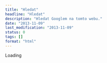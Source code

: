 ```yaml
---
title: "Hledat"
headline: "Hledat"
description: "Hledat Googlem na tomto webu."
date: "2013-11-09"
last_modification: "2013-11-09"
status: 0
tags: []
format: "html"
---
```


<div id='cse' style='width: 100%;'>Loading</div>
<script src='//www.google.com/jsapi' type='text/javascript'></script>
<script type='text/javascript'>
google.load('search', '1', {language: 'cs', style: google.loader.themes.V2_DEFAULT});
google.setOnLoadCallback(function() {
  var customSearchOptions = {};
  var orderByOptions = {};
  orderByOptions['keys'] = [{label: 'Relevance', key: ''} , {label: 'Date', key: 'date'}];
  customSearchOptions['enableOrderBy'] = true;
  customSearchOptions['orderByOptions'] = orderByOptions;
  var imageSearchOptions = {};
  imageSearchOptions['layout'] = 'google.search.ImageSearch.LAYOUT_POPUP';
  customSearchOptions['enableImageSearch'] = true;
  customSearchOptions['overlayResults'] = true;
  var customSearchControl =   new google.search.CustomSearchControl('005154510265796145973:3qn0hgidqzu', customSearchOptions);
  customSearchControl.setResultSetSize(google.search.Search.FILTERED_CSE_RESULTSET);
  var options = new google.search.DrawOptions();
  options.setAutoComplete(true);
  customSearchControl.draw('cse', options);
}, true);
</script>
<style type='text/css'>
  .gsc-control-cse {
    font-family: "Trebuchet MS", sans-serif;
    border-color: #FFFFFF;
    background-color: #1081DD;
  }
  .gsc-control-cse .gsc-table-result {
    font-family: "Trebuchet MS", sans-serif;
  }
  input.gsc-input, .gsc-input-box, .gsc-input-box-hover, .gsc-input-box-focus {
    border-color: #0D6AB7;
  }
  input.gsc-search-button, input.gsc-search-button:hover, input.gsc-search-button:focus {
    border-color: #0D6AB7;
    background-color: #1081DD;
    background-image: none;
    filter: none;

  }
  .gsc-tabHeader.gsc-tabhInactive {
    border-color: #1081DD;
    background-color: #1081DD;
  }
  .gsc-tabHeader.gsc-tabhActive {
    border-color: #E9E9E9;
    background-color: #EFEFEF;
    border-bottom-color: #1081DD
  }
  .gsc-tabsArea {
    border-color: #1081DD;
  }
  .gsc-webResult.gsc-result, .gsc-results .gsc-imageResult {
    border-color: #FFFFFF;
    background-color: #FFFFFF;
  }
  .gsc-webResult.gsc-result:hover, .gsc-imageResult:hover {
    border-color: #1081DD;
    background-color: #FFFFFF;
  }
  .gs-webResult.gs-result a.gs-title:link, .gs-webResult.gs-result a.gs-title:link b, .gs-imageResult a.gs-title:link, .gs-imageResult a.gs-title:link b  {
    color: #0D6AB7;
  }
  .gs-webResult.gs-result a.gs-title:visited, .gs-webResult.gs-result a.gs-title:visited b, .gs-imageResult a.gs-title:visited, .gs-imageResult a.gs-title:visited b {
    color: #1081DD;
  }
  .gs-webResult.gs-result a.gs-title:hover, .gs-webResult.gs-result a.gs-title:hover b, .gs-imageResult a.gs-title:hover, .gs-imageResult a.gs-title:hover b {
    color: #1081DD;
  }
  .gs-webResult.gs-result a.gs-title:active, .gs-webResult.gs-result a.gs-title:active b, .gs-imageResult a.gs-title:active, .gs-imageResult a.gs-title:active b {
    color: #1081DD;
  }
  .gsc-cursor-page {
    color: #0D6AB7;
  }
  a.gsc-trailing-more-results:link {
    color: #0D6AB7;
  }
  .gs-webResult .gs-snippet, .gs-imageResult .gs-snippet, .gs-fileFormatType {
    color: #000000;
  }
  .gs-webResult div.gs-visibleUrl, .gs-imageResult div.gs-visibleUrl {
    color: #0D6AB7;
  }
  .gs-webResult div.gs-visibleUrl-short {
    color: #0D6AB7;
  }
  .gs-webResult div.gs-visibleUrl-short  {
    display: none;
  }
  .gs-webResult div.gs-visibleUrl-long {
    display: block;
  }
  .gs-promotion div.gs-visibleUrl-short {
    display: none;
  }
  .gs-promotion div.gs-visibleUrl-long  {
    display: block;
  }
  .gsc-cursor-box {
    border-color: #FFFFFF;
  }
  .gsc-results .gsc-cursor-box .gsc-cursor-page {
    border-color: #E9E9E9;
    background-color: #FFFFFF;
    color: #0D6AB7;
  }
  .gsc-results .gsc-cursor-box .gsc-cursor-current-page {
    border-color: #1081DD;
    background-color: #1081DD;
    color: #1081DD;
  }
  .gsc-webResult.gsc-result.gsc-promotion {
    border-color: #0D6AB7;
    background-color: #FFFFFF;
  }
  .gsc-completion-title {
    color: #0D6AB7;
  }
  .gsc-completion-snippet {
    color: #000000;
  }
  .gs-promotion a.gs-title:link,.gs-promotion a.gs-title:link *,.gs-promotion .gs-snippet a:link  {
    color: #0D6AB7;
  }
  .gs-promotion a.gs-title:visited,.gs-promotion a.gs-title:visited *,.gs-promotion .gs-snippet a:visited {
    color: #0D6AB7;
  }
  .gs-promotion a.gs-title:hover,.gs-promotion a.gs-title:hover *,.gs-promotion .gs-snippet a:hover  {
    color: #0D6AB7;
  }
  .gs-promotion a.gs-title:active,.gs-promotion a.gs-title:active *,.gs-promotion .gs-snippet a:active {
    color: #0D6AB7;
  }
  .gs-promotion .gs-snippet, .gs-promotion .gs-title .gs-promotion-title-right, .gs-promotion .gs-title .gs-promotion-title-right * {
    color: #000000;
  }
  .gs-promotion .gs-visibleUrl,.gs-promotion .gs-visibleUrl-short  {
    color: #0D6AB7;
  }
</style>